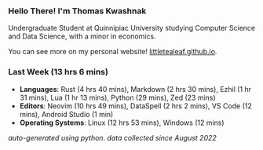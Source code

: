 
### Hello There! I'm Thomas Kwashnak

Undergraduate Student at Quinnipiac University studying Computer Science and Data Science, with a minor in economics.

You can see more on my personal website! [littletealeaf.github.io](https://littletealeaf.github.io). 

### Last Week (13 hrs 6 mins)
- **Languages**: Rust (4 hrs 40 mins), Markdown (2 hrs 30 mins), Ezhil (1 hr 31 mins), Lua (1 hr 13 mins), Python (29 mins), Zed (23 mins)
- **Editors**: Neovim (10 hrs 49 mins), DataSpell (2 hrs 2 mins), VS Code (12 mins), Android Studio (1 min)
- **Operating Systems**: Linux (12 hrs 53 mins), Windows (12 mins)
    

*auto-generated using python. data collected since August 2022*
